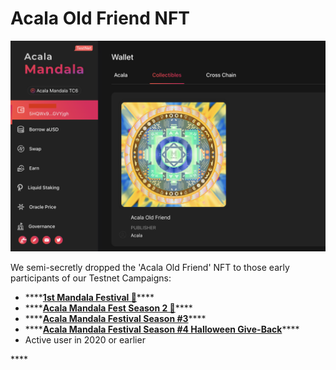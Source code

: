 # Acala Old Friend NFT

![](../../.gitbook/assets/screen-shot-2021-04-18-at-10.58.36-am.png)

We semi-secretly dropped the 'Acala Old Friend' NFT to those early participants of our Testnet Campaigns:

* \*\*\*\*[**1st Mandala Festival 🎉**](https://medium.com/acalanetwork/mandala-festival-prize-drops-3ae68df0dfa6)\*\*\*\*
* \*\*\*\*[**Acala Mandala Fest Season 2 🎉**](https://medium.com/acalanetwork/acala-mandala-fest-season-2-prize-drops-81b649324310)\*\*\*\*
* \*\*\*\*[**Acala Mandala Festival Season \#3**](https://medium.com/acalanetwork/acala-mandala-festival-season-3-d0a6f155c154)\*\*\*\*
* \*\*\*\*[**Acala Mandala Festival Season \#4 Halloween Give-Back**](https://medium.com/acalanetwork/acala-mandala-festival-season-4-halloween-give-back-d9b073f1fecc)\*\*\*\*
* Active user in 2020 or earlier

\*\*\*\*

